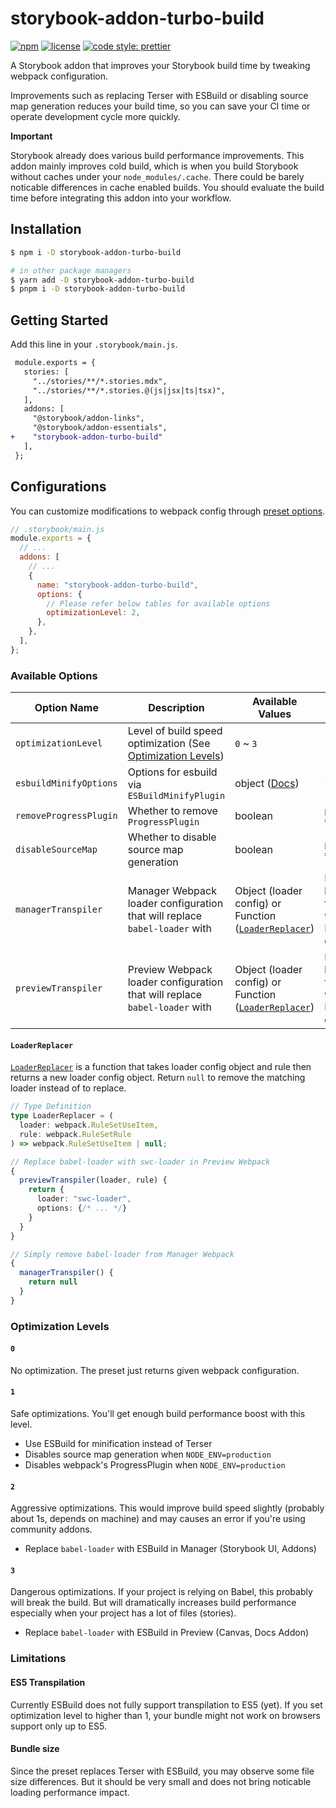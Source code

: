 # storybook-addon-turbo-build

[![npm](https://img.shields.io/npm/v/storybook-addon-turbo-build)](https://www.npmjs.com/package/storybook-addon-turbo-build)
[![license](https://img.shields.io/github/license/pocka/storybook-addon-turbo-build)](https://github.com/pocka/storybook-addon-turbo-build/blob/master/LICENSE)
[![code style: prettier](https://img.shields.io/badge/code_style-prettier-ff69b4.svg)](https://github.com/prettier/prettier)

A Storybook addon that improves your Storybook build time by tweaking webpack configuration.

Improvements such as replacing Terser with ESBuild or disabling source map generation reduces your build time, so you can save your CI time or operate development cycle more quickly.

**Important**

Storybook already does various build performance improvements. This addon mainly improves cold build, which is when you build Storybook without caches under your `node_modules/.cache`.
There could be barely noticable differences in cache enabled builds. You should evaluate the build time before integrating this addon into your workflow.

## Installation

```sh
$ npm i -D storybook-addon-turbo-build

# in other package managers
$ yarn add -D storybook-addon-turbo-build
$ pnpm i -D storybook-addon-turbo-build
```

## Getting Started

Add this line in your `.storybook/main.js`.

```diff
 module.exports = {
   stories: [
     "../stories/**/*.stories.mdx",
     "../stories/**/*.stories.@(js|jsx|ts|tsx)",
   ],
   addons: [
     "@storybook/addon-links",
     "@storybook/addon-essentials",
+    "storybook-addon-turbo-build"
   ],
 };
```

## Configurations

You can customize modifications to webpack config through [preset options](https://storybook.js.org/docs/react/addons/install-addons#optional-configuration).

```js
// .storybook/main.js
module.exports = {
  // ...
  addons: [
    // ...
    {
      name: "storybook-addon-turbo-build",
      options: {
        // Please refer below tables for available options
        optimizationLevel: 2,
      },
    },
  ],
};
```

### Available Options

| Option Name            | Description                                                                         | Available Values                                                              | Default Value                                                                                                    |
| ---------------------- | ----------------------------------------------------------------------------------- | ----------------------------------------------------------------------------- | ---------------------------------------------------------------------------------------------------------------- |
| `optimizationLevel`    | Level of build speed optimization (See [Optimization Levels](#optimization-levels)) | `0` ~ `3`                                                                     | `1`                                                                                                              |
| `esbuildMinifyOptions` | Options for esbuild via `ESBuildMinifyPlugin`                                       | object ([Docs](https://github.com/privatenumber/esbuild-loader#minifyplugin)) | `{ target: "es2015" }`                                                                                           |
| `removeProgressPlugin` | Whether to remove `ProgressPlugin`                                                  | boolean                                                                       | `process.env.NODE_ENV === "production"`                                                                          |
| `disableSourceMap`     | Whether to disable source map generation                                            | boolean                                                                       | `process.env.NODE_ENV === "production"`                                                                          |
| `managerTranspiler`    | Manager Webpack loader configuration that will replace `babel-loader` with          | Object (loader config) or Function ([`LoaderReplacer`](#loader-replacer))     | Function returns a loader config object for `esbuild-loader` when Optimization Level >= 2, `undefined` otherwise |
| `previewTranspiler`    | Preview Webpack loader configuration that will replace `babel-loader` with          | Object (loader config) or Function ([`LoaderReplacer`](#loader-replacer))     | Function returns a loader config object for `esbuild-loader` when Optimization Level >= 3, `undefined` otherwise |

#### `LoaderReplacer`

[`LoaderReplacer`](./src/webpack.ts) is a function that takes loader config object and rule then returns a new loader config object.
Return `null` to remove the matching loader instead of to replace.

```ts
// Type Definition
type LoaderReplacer = (
  loader: webpack.RuleSetUseItem,
  rule: webpack.RuleSetRule
) => webpack.RuleSetUseItem | null;
```

```ts
// Replace babel-loader with swc-loader in Preview Webpack
{
  previewTranspiler(loader, rule) {
    return {
      loader: "swc-loader",
      options: {/* ... */}
    }
  }
}

// Simply remove babel-loader from Manager Webpack
{
  managerTranspiler() {
    return null
  }
}
```

### Optimization Levels

#### `0`

No optimization. The preset just returns given webpack configuration.

#### `1`

Safe optimizations. You'll get enough build performance boost with this level.

- Use ESBuild for minification instead of Terser
- Disables source map generation when `NODE_ENV=production`
- Disables webpack's ProgressPlugin when `NODE_ENV=production`

#### `2`

Aggressive optimizations. This would improve build speed slightly (probably about 1s, depends on machine) and may causes an error if you're using community addons.

- Replace `babel-loader` with ESBuild in Manager (Storybook UI, Addons)

#### `3`

Dangerous optimizations. If your project is relying on Babel, this probably will break the build. But will dramatically increases build performance especially when your project has a lot of files (stories).

- Replace `babel-loader` with ESBuild in Preview (Canvas, Docs Addon)

### Limitations

#### ES5 Transpilation

Currently ESBuild does not fully support transpilation to ES5 (yet). If you set optimization level to higher than 1, your bundle might not work on browsers support only up to ES5.

#### Bundle size

Since the preset replaces Terser with ESBuild, you may observe some file size differences. But it should be very small and does not bring noticable loading performance impact.
